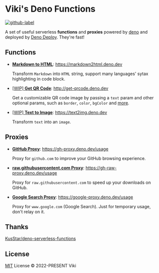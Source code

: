 # Viki's Deno Functions

[![github-label](https://img.shields.io/badge/gitub-source--code-000000?style=for-the-badge&logo=github)](https://github.com/vikiboss/deno-functions)

A set of useful serverless **functions** and **proxies** powered by [deno](https://deno.land/) and deployed by [Deno Deploy](https://deno.dev/). They're fast!

## Functions

- [**Markdown to HTML**](https://github.com/vikiboss/deno-functions/tree/main/functions/markdown2html): https://markdown2html.deno.dev

  Transform `Markdown` into `HTML` string, support many languages' sytax highlighting in code block.

- [[WIP] **Get QR Code**](https://github.com/vikiboss/deno-functions/tree/main/functions/get-qrcode): http://get-qrcode.deno.dev

  Get a customizable QR code image by passing a `text` param and other optional params, such as `border`, `color`, `bgColor` and [more](https://github.com/vikiboss/deno-functions/tree/main/functions/get-qrcode#usage).

- [[WIP] **Text to Image**](https://github.com/vikiboss/deno-functions/tree/main/functions/text2img): https://text2img.deno.dev

  Transform `text` into an `image`.

## Proxies

- [**GitHub Proxy**](https://github.com/vikiboss/deno-functions/tree/main/functions/gh-proxy): https://gh-proxy.deno.dev/usage

  Proxy for `github.com` to improve your GitHub browsing experience.

- [**raw.githubusercontent.com Proxy**](https://github.com/vikiboss/deno-functions/tree/main/functions/gh-raw-proxy): https://gh-raw-proxy.deno.dev/usage

  Proxy for `raw.githubusercontent.com` to speed up your downloads on GitHub.

- [**Google Search Proxy**](https://github.com/vikiboss/deno-functions/tree/main/functions/google-proxy): https://google-proxy.deno.dev/usage

  Proxy for `www.google.com` (Google Search). Just for temporary usage, don't relay on it.

## Thanks

[KusStar/deno-serverless-functions](https://github.com/KusStar/deno-serverless-functions)

## License

[MIT](https://github.com/vikiboss/deno-functions/tree/main/LICENSE) License © 2022-PRESENT Viki
